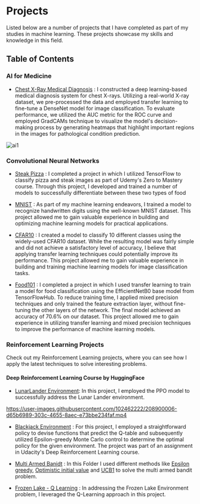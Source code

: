 # Projects
Listed below are a number of projects that I have completed as part of my studies in machine learning. These projects showcase my skills and knowledge in this field.

## Table of Contents

### AI for Medicine

* [Chest X-Ray Medical Diagnosis](https://github.com/heispv/projects/blob/master/ai_for_medicine/ai_for_medical_diagnosis/first_week_programming_assignment/C1_W1_Assignment.ipynb) : I constructed a deep learning-based medical diagnosis system for chest X-rays. Utilizing a real-world X-ray dataset, we pre-processed the data and employed transfer learning to fine-tune a DenseNet model for image classification. To evaluate performance, we utilized the AUC metric for the ROC curve and employed GradCAMs technique to visualize the model's decision-making process by generating heatmaps that highlight important regions in the images for pathological condition prediction.

![ai1](https://user-images.githubusercontent.com/102462222/211542892-4c10a122-cb14-4e2c-be53-ff3bd465e9ef.png)

### Convolutional Neural Networks

* [Steak Pizza](https://github.com/heispv/projects/blob/master/cnn/steak_pizza.ipynb) : I completed a project in which I utilized TensorFlow to classify pizza and steak images as part of Udemy's Zero to Mastery course. Through this project, I developed and trained a number of models to successfully differentiate between these two types of food

* [MNIST](https://github.com/heispv/projects/blob/master/cnn/mnist.ipynb) : As part of my machine learning endeavors, I trained a model to recognize handwritten digits using the well-known MNIST dataset. This project allowed me to gain valuable experience in building and optimizing machine learning models for practical applications.

* [CFAR10](https://github.com/heispv/projects/blob/master/cnn/cfar10.ipynb) : I created a model to classify 10 different classes using the widely-used CFAR10 dataset. While the resulting model was fairly simple and did not achieve a satisfactory level of accuracy, I believe that applying transfer learning techniques could potentially improve its performance. This project allowed me to gain valuable experience in building and training machine learning models for image classification tasks.

* [Food101](https://github.com/heispv/projects/blob/master/cnn/food101.ipynb) : I completed a project in which I used transfer learning to train a model for food classification using the EfficientNetB0 base model from TensorFlowHub. To reduce training time, I applied mixed precision techniques and only trained the feature extraction layer, without fine-tuning the other layers of the network. The final model achieved an accuracy of 70.6% on our dataset. This project allowed me to gain experience in utilizing transfer learning and mixed precision techniques to improve the performance of machine learning models.

### Reinforcement Learning Projects
Check out my Reinforcement Learning projects, where you can see how I apply the latest techniques to solve interesting problems.

#### Deep Reinforcement Learning Course by HuggingFace

* [LunarLander Environment](https://github.com/heispv/projects/blob/master/reinforcement-learning/DeepRL_1st_assignment.ipynb): In this project, I employed the PPO model to successfully address the Lunar Lander environment.

https://user-images.githubusercontent.com/102462222/208900006-d65b6989-303c-4655-8aec-e73bbe234faf.mp4



* [Blackjack Environment](https://github.com/heispv/projects/blob/master/reinforcement-learning/black_jack.ipynb) : For this project, I employed a straightforward policy to devise functions that predict the Q-table and subsequently utilized Epsilon-greedy Monte Carlo control to determine the optimal policy for the given environment. The project was part of an assignment in Udacity's Deep Reinforcement Learning course.

* [Multi Armed Banidt](https://github.com/heispv/projects/tree/master/reinforcement-learning/multi_armed_bandit) : In this Folder I used different methods like [Epsilon greedy](https://github.com/heispv/projects/blob/master/reinforcement-learning/multi_armed_bandit/epsilon_greedy.ipynb), [Optimistic initial value](https://github.com/heispv/projects/blob/master/reinforcement-learning/multi_armed_bandit/optimistic_initial_value.ipynb) and [UCB1](https://github.com/heispv/projects/blob/master/reinforcement-learning/multi_armed_bandit/ucb1.ipynb) to solve the multi armed bandit problem.

* [Frozen Lake - Q Learning](https://github.com/heispv/projects/tree/master/reinforcement-learning/fronezlake_q_learning.py) : In addressing the Frozen Lake Environment problem, I leveraged the Q-Learning approach in this project.
